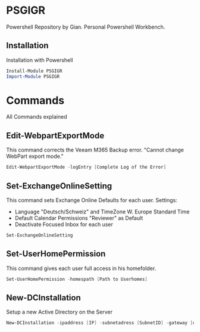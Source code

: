 # PSGIGR
Powershell Repository by Gian. Personal Powershell Workbench.

## Installation
Installation with Powershell
```powershell
Install-Module PSGIGR
Import-Module PSGIGR
```

# Commands
All Commands explained

## Edit-WebpartExportMode
This command corrects the Veeam M365 Backup error. "Cannot change WebPart export mode."
```powershell
Edit-WebpartExportMode -logEntry [Complete Log of the Error]
```

## Set-ExchangeOnlineSetting
This command sets Exchange Online Defaults for each user. 
Settings:
- Language "Deutsch/Schweiz" and TimeZone W. Europe Standard Time
- Default Calendar Permissions "Reviewer" as Default
- Deactivate Focused Inbox for each user
```powershell
Set-ExchangeOnlineSetting
```

## Set-UserHomePermission
This command gives each user full access in his homefolder.
```powershell
Set-UserHomePermission -homespath [Path to Userhomes]
```

## New-DCInstallation
Setup a new Active Directory on the Server
```powershell
New-DCInstallation -ipaddress [IP] -subnetadress [SubnetID] -gateway [defaultgateway] -NETBIOS [NETBIOS Name] -DomainName [FQDN of the Domain] -DSRMPW [DRSM Password] -DHCP [If required $true]
```